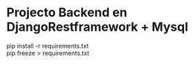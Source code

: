 # Projecto Backend en DjangoRestframework + Mysql

pip install -r requirements.txt\
pip freeze > requirements.txt